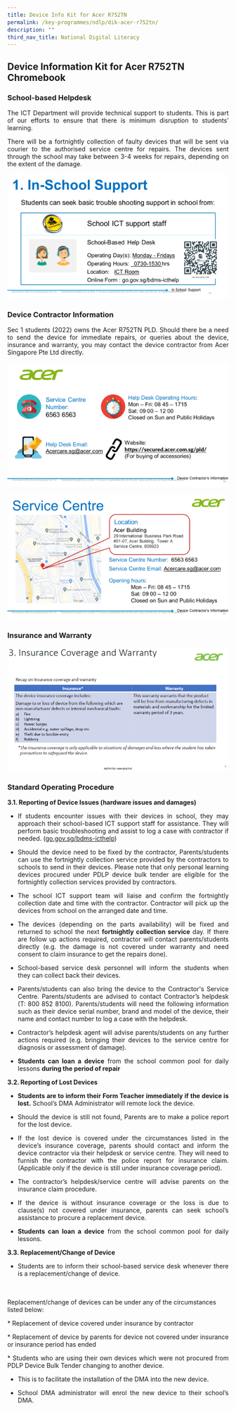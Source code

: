 ```yaml
---
title: Device Info Kit for Acer R752TN
permalink: /key-programmes/ndlp/dik-acer-r752tn/
description: ""
third_nav_title: National Digital Literacy
---
```

## **Device Information Kit for Acer R752TN Chromebook**

### School-based Helpdesk

<p style="text-align:justify">The ICT Department will provide technical support to students.    This is part of our efforts to ensure that there is minimum disruption to students’ learning.  </p>

<p style="text-align:justify">There will be a fortnightly collection of faulty devices that will be sent via courier to the authorised service centre for repairs. The devices sent through the school may take between 3-4 weeks for repairs, depending on the extent of the damage.</p>

![School-based Helpdesk](/images/Keyprogrammes/Ndlp/41-acer-device-support-01.png)



### Device Contractor Information

<p style="text-align:justify">Sec 1 students (2022) owns the Acer R752TN PLD.  Should there be a need to send the device for immediate repairs, or queries about the device, insurance and warranty, you may contact the device contractor from Acer Singapore Pte Ltd directly.</p>

![Device Contractor Information](/images/Keyprogrammes/Ndlp/41-acer-device-support-02.png)

![Service Centre](/images/Keyprogrammes/Ndlp/41-acer-device-support-03.png)

### Insurance and Warranty

![Insurance and Warranty](/images/Keyprogrammes/Ndlp/41-acer-device-support-04.png)

### Standard Operating Procedure

**3.1.  Reporting of Device Issues (hardware issues and damages)**

* <p style="text-align:justify">If students encounter issues with their devices in school, they may approach their school-based ICT support staff for assistance. They will perform basic troubleshooting and assist to log a case with contractor if needed. (<a href="https://form.gov.sg/#!/6003ab0667a3e600110513fe">go.gov.sg/bdms-icthelp</a>)</p>

* <p style="text-align:justify">Should the device need to be fixed by the contractor, Parents/students can use the fortnightly collection service provided by the contractors to schools to send in their devices.  Please note that only personal learning devices procured under PDLP device bulk tender are eligible for the fortnightly collection services provided by contractors.</p>

* <p style="text-align:justify">The school ICT support team will liaise and confirm the fortnightly collection date and time with the contractor. Contractor will pick up the devices from school on the arranged date and time.</p>

* <p style="text-align:justify">The devices (depending on the parts availability) will be fixed and returned to school the next <b>fortnightly collection service</b> day. If there are follow up actions required, contractor will contact parents/students directly (e.g. the damage is not covered under warranty and need consent to claim insurance to get the repairs done).</p>

* <p style="text-align:justify">School-based service desk personnel will inform the students when they can collect back their devices.</p>

* <p style="text-align:justify">Parents/students can also bring the device to the Contractor's Service Centre.  Parents/students are advised to contact Contractor’s helpdesk (T: 800 852 8100). Parents/students will need the following information such as their device serial number, brand and model of the device, their name and contact number to log a case with the helpdesk.</p>
* <p style="text-align:justify">Contractor’s helpdesk agent will advise parents/students on any further actions required (e.g. bringing their devices to the service centre for diagnosis or assessment of damage).</p>
* <p style="text-align:justify"><b>Students can loan a device</b> from the school common pool for daily lessons <b>during the period of repair</b></p>

**3.2. Reporting of Lost Devices**

* <p style="text-align:justify"><b>Students are to inform their Form Teacher immediately if the device is lost.</b>  School’s DMA Administrator will remote lock the device.  </p>

* <p style="text-align:justify">Should the device is still not found, Parents are to make a police report for the lost device.</p>

* <p style="text-align:justify">If the lost device is covered under the circumstances listed in the device’s insurance coverage, parents should contact and inform the device contractor via their helpdesk or service centre. They will need to furnish the contractor with the police report for insurance claim. (Applicable only if the device is still under insurance coverage period).</p>

* <p style="text-align:justify">The contractor’s helpdesk/service centre will advise parents on the insurance claim procedure.</p>

* <p style="text-align:justify">If the device is without insurance coverage or the loss is due to clause(s) not covered under insurance, parents can seek school’s assistance to procure a replacement device.</p>

* <p style="text-align:justify"><b>Students can loan a device</b> from the school common pool for daily lessons.</p>

**3.3.  Replacement/Change of Device**

* <p style="text-align:justify">Students are to inform their school-based service desk whenever there is a replacement/change of device.
<br><br>Replacement/change of devices can be under any of the circumstances listed below:</p>
	<p style="text-align:justify">* Replacement of device covered under insurance by contractor</p>
	<p style="text-align:justify">* Replacement of device by parents for device not covered under insurance or insurance period has ended</p>
	<p style="text-align:justify">* Students who are using their own devices which were not procured from PDLP Device Bulk Tender changing to another device.</p>

*  <p style="text-align:justify">This is to facilitate the installation of the DMA into the new device.</p>

*  <p style="text-align:justify">School DMA administrator will enrol the new device to their school’s DMA.</p>